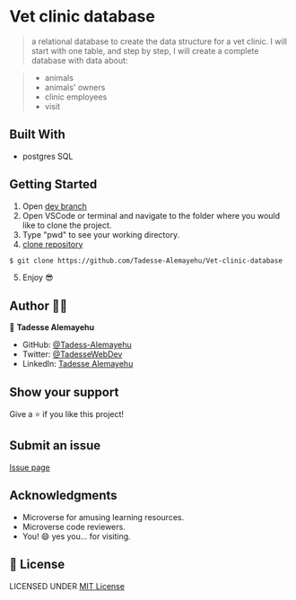# Vet clinic database

> a relational database to create the data structure for a vet clinic. I will start with one table, and step by step, I will create a complete database with data about:

> - animals
> - animals' owners
> - clinic employees
> - visit

## Built With

- postgres SQL

## Getting Started

1. Open [dev branch](https://github.com/Tadesse-Alemayehu/Vet-clinic-database)
2. Open VSCode or terminal and navigate to the folder where you would like to clone the project.
3. Type "pwd" to see your working directory.
4. [clone repository](https://github.com/Tadesse-Alemayehu/Vet-clinic-database)

```bash
$ git clone https://github.com/Tadesse-Alemayehu/Vet-clinic-database
```

5. Enjoy 😎

## Author 👱‍♂️

👤 **Tadesse Alemayehu**

- GitHub: [@Tadess-Alemayehu](https://github.com/Tadesse-Alemayehu)
- Twitter: [@TadesseWebDev](https://twitter.com/TadesseWebDev)
- LinkedIn: [Tadesse Alemayehu](https://www.linkedin.com/in/tadesse-alemayehu-60141a221/)

## Show your support

Give a ⭐️ if you like this project!

## Submit an issue

[Issue page](https://github.com/Tadesse-Alemayehu/Vet-clinic-database/issues)

## Acknowledgments

- Microverse for amusing learning resources.
- Microverse code reviewers.
- You! 😄 yes you... for visiting.

## 📝 License

LICENSED UNDER [MIT License](LICENSE)
